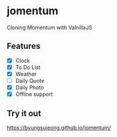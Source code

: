 # jomentum
Cloning Momentum with ValnillaJS

## Features

- [x] Clock
- [x] To Do List
- [x] Weather
- [ ] Daily Quote
- [x] Daily Photo
- [x] Offline support

## Try it out
https://byungsujeong.github.io/jomentum/